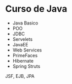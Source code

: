 # Curso de Java
- Java Basico 
- POO
- JDBC
- Servelets
- JavaEE
- Web Services
- PrimeFaces
- Hibernate 
- Spring Struts

JSF, EJB, JPA
